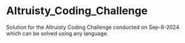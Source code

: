 # Altruisty_Coding_Challenge
Solution for the Altruisty Coding Challenge conducted on Sep-8-2024 which can be solved using any language.

